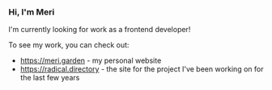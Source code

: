 ### Hi, I'm Meri

I'm currently looking for work as a frontend developer!

To see my work, you can check out:
- https://meri.garden - my personal website
- https://radical.directory - the site for the project I've been working on for the last few years

<!--
**meri-leeworthy/meri-leeworthy** is a ✨ _special_ ✨ repository because its `README.md` (this file) appears on your GitHub profile.

Here are some ideas to get you started:

- 🔭 I’m currently working on ...
- 🌱 I’m currently learning ...
- 👯 I’m looking to collaborate on ...
- 🤔 I’m looking for help with ...
- 💬 Ask me about ...
- 📫 How to reach me: ...
- 😄 Pronouns: ...
- ⚡ Fun fact: ...
-->
